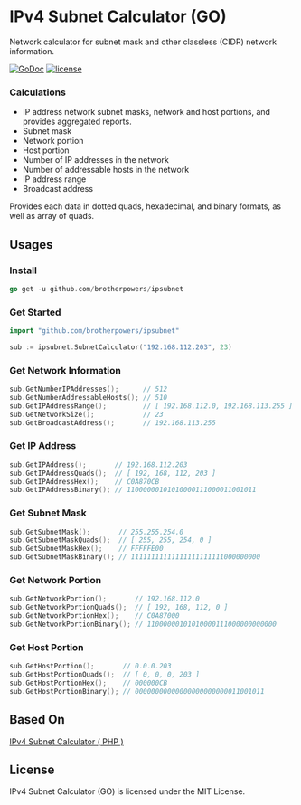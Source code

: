 # IPv4 Subnet Calculator (GO)

Network calculator for subnet mask and other classless (CIDR) network information.

[![GoDoc](https://godoc.org/github.com/brotherpowers/ipsubnet?status.svg)](https://github.com/brotherpowers/ipsubnet)
[![license](https://img.shields.io/github/license/mashape/apistatus.svg)](https://github.com/brotherpowers/ipsubnet)

### Calculations
 * IP address network subnet masks, network and host portions, and provides aggregated reports.
 * Subnet mask
 * Network portion
 * Host portion
 * Number of IP addresses in the network
 * Number of addressable hosts in the network
 * IP address range
 * Broadcast address

Provides each data in dotted quads, hexadecimal, and binary formats, as well as array of quads.

## Usages

### Install

```go
go get -u github.com/brotherpowers/ipsubnet
```

### Get Started

```go
import "github.com/brotherpowers/ipsubnet"

sub := ipsubnet.SubnetCalculator("192.168.112.203", 23)
```


### Get Network Information

```go
sub.GetNumberIPAddresses();      // 512
sub.GetNumberAddressableHosts(); // 510
sub.GetIPAddressRange();         // [ 192.168.112.0, 192.168.113.255 ]
sub.GetNetworkSize();            // 23
sub.GetBroadcastAddress();       // 192.168.113.255
```

### Get IP Address
```go
sub.GetIPAddress();       // 192.168.112.203
sub.GetIPAddressQuads();  // [ 192, 168, 112, 203 ]
sub.GetIPAddressHex();    // C0A870CB
sub.GetIPAddressBinary(); // 11000000101010000111000011001011
```

### Get Subnet Mask
```go
sub.GetSubnetMask();       // 255.255.254.0
sub.GetSubnetMaskQuads();  // [ 255, 255, 254, 0 ]
sub.GetSubnetMaskHex();    // FFFFFE00
sub.GetSubnetMaskBinary(); // 11111111111111111111111000000000
```

### Get Network Portion
```go
sub.GetNetworkPortion();       // 192.168.112.0
sub.GetNetworkPortionQuads();  // [ 192, 168, 112, 0 ]
sub.GetNetworkPortionHex();    // C0A87000
sub.GetNetworkPortionBinary(); // 11000000101010000111000000000000
```

### Get Host Portion
```go
sub.GetHostPortion();       // 0.0.0.203
sub.GetHostPortionQuads();  // [ 0, 0, 0, 203 ]
sub.GetHostPortionHex();    // 000000CB
sub.GetHostPortionBinary(); // 00000000000000000000000011001011
```


## Based On

[IPv4 Subnet Calculator ( PHP )](https://github.com/markrogoyski/ipv4-subnet-calculator-php)

## License

IPv4 Subnet Calculator (GO) is licensed under the MIT License.
